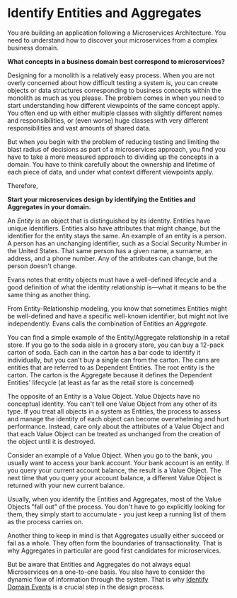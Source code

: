 # Identify Entities and Aggregates

You are building an application following a Microservices Architecture.  You need to understand how to discover your microservices from a complex business domain.

**What concepts in a business domain best correspond to microservices?**

Designing for a monolith is a relatively easy process.  When you are not overly concerned about how difficult testing a system is, you can create objects or data structures corresponding to business concepts within the monolith as much as you please.  The problem comes in when you need to start understanding how different viewpoints of the same concept apply.  You often end up with either multiple classes with slightly different names and responsibilities, or (even worse) huge classes with very different responsibilities and vast amounts of shared data.

But when you begin with the problem of reducing testing and limiting the blast radius of decisions as part of a microservices approach, you find you have to take a more measured approach to dividing up the concepts in a domain.  You have to think carefully about the ownership and lifetime of each piece of data, and under what context different viewpoints apply.

Therefore,

**Start your microservices design by identifying the Entities and Aggregates in your domain.** 

An *Entity* is an object that is distinguished by its identity. Entities have unique identifiers. Entities also have attributes that might change, but the identifier for the entity stays the same. An example of an entity is a person. A person has an unchanging identifier, such as a Social Security Number in the United States. That same person has a given name, a surname, an address, and a phone number. Any of the attributes can change, but the person doesn't change.

Evans notes that entity objects must have a well-defined lifecycle and a good definition of what the identity relationship is—what it means to be the same thing as another thing.

From Entity-Relationship modeling, you know that sometimes Entities might be well-defined and have a specific well-known identifier, but might not live independently. Evans calls the combination of Entities an *Aggregate*.

You can find a simple example of the Entity/Aggregate relationship in a retail store. If you go to the soda aisle in a grocery store, you can buy a 12-pack carton of soda. Each can in the carton has a bar code to identify it individually, but you can't buy a single can from the carton. The cans are entities that are referred to as Dependent Entities. The root entity is the carton. The carton is the Aggregate because it defines the Dependent Entities' lifecycle (at least as far as the retail store is concerned)

The opposite of an Entity is a Value Object. Value Objects have no conceptual identity. You can't tell one Value Object from any other of its type. If you treat all objects in a system as Entities, the process to assess and manage the identity of each object can become overwhelming and hurt performance. Instead, care only about the attributes of a Value Object and that each Value Object can be treated as unchanged from the creation of the object until it is destroyed.

Consider an example of a Value Object. When you go to the bank, you usually want to access your bank account. Your bank account is an entity. If you query your current account balance, the result is a Value Object. The next time that you query your account balance, a different Value Object is returned with your new current balance.

Usually, when you identify the Entities and Aggregates, most of the Value Objects "fall out" of the process.  You don't have to go explicitly looking for them, they simply start to accumulate - you just keep a running list of them as the process carries on.

Another thing to keep in mind is that Aggregates usually either succeed or fail as a whole. They often form the boundaries of transactionality. That is why Aggregates in particular are good first candidates for microservices.

But be aware that Entities and Aggregates do not always equal Microservices on a one-to-one basis.  You also have to consider the dynamic flow of information through the system.  That is why [Identify Domain Events](Identify-Domain-Events.md) is a crucial step in the design process.

